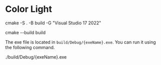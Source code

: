 # Color Light

cmake -S . -B build -G "Visual Studio 17 2022"


cmake --build build

The exe file is located in `build/Debug/{exeName}.exe`. You can run it using the following command.

./build/Debug/{exeName}.exe
